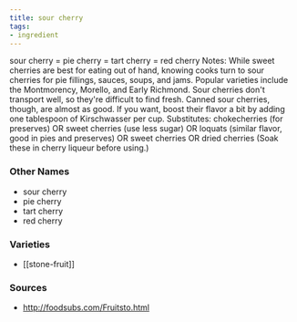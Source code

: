 ```yaml
---
title: sour cherry
tags:
- ingredient
---
```

sour cherry = pie cherry = tart cherry = red cherry Notes: While sweet cherries are best for eating out of hand, knowing cooks turn to sour cherries for pie fillings, sauces, soups, and jams. Popular varieties include the Montmorency, Morello, and Early Richmond. Sour cherries don't transport well, so they're difficult to find fresh. Canned sour cherries, though, are almost as good. If you want, boost their flavor a bit by adding one tablespoon of Kirschwasser per cup. Substitutes: chokecherries (for preserves) OR sweet cherries (use less sugar) OR loquats (similar flavor, good in pies and preserves) OR sweet cherries OR dried cherries (Soak these in cherry liqueur before using.)

### Other Names

* sour cherry
* pie cherry
* tart cherry
* red cherry

### Varieties

* [[stone-fruit]]

### Sources
* http://foodsubs.com/Fruitsto.html
